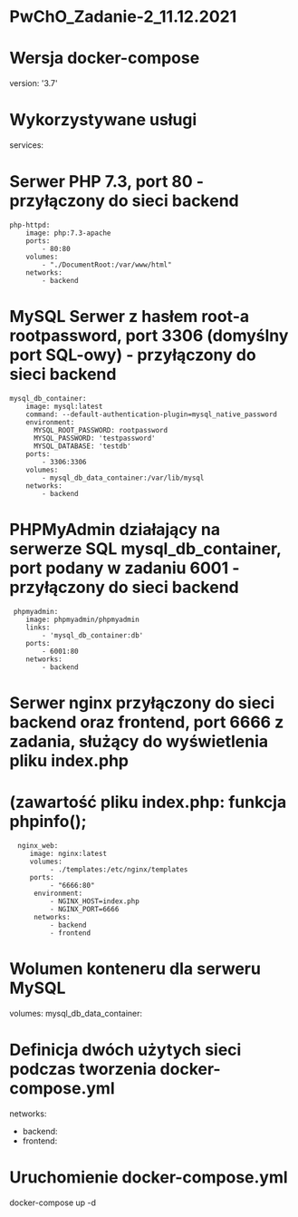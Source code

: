 # PwChO_Zadanie-2_11.12.2021

# Wersja docker-compose
version: '3.7'
# Wykorzystywane usługi 
services:
# Serwer PHP 7.3, port 80 - przyłączony do sieci backend
    php-httpd:
        image: php:7.3-apache
        ports:
            - 80:80
        volumes:
            - "./DocumentRoot:/var/www/html"
        networks:
            - backend
# MySQL Serwer z hasłem root-a rootpassword, port 3306 (domyślny port SQL-owy) - przyłączony do sieci backend
    mysql_db_container:
        image: mysql:latest
        command: --default-authentication-plugin=mysql_native_password
        environment:
          MYSQL_ROOT_PASSWORD: rootpassword
          MYSQL_PASSWORD: 'testpassword'
          MYSQL_DATABASE: 'testdb'
        ports:
            - 3306:3306
        volumes:
            - mysql_db_data_container:/var/lib/mysql
        networks:
            - backend
# PHPMyAdmin działający na serwerze SQL mysql_db_container, port podany w zadaniu 6001 - przyłączony do sieci backend
     phpmyadmin:
        image: phpmyadmin/phpmyadmin
        links:
            - 'mysql_db_container:db'
        ports:
            - 6001:80
        networks:
            - backend
# Serwer nginx przyłączony do sieci backend oraz frontend, port 6666 z zadania, służący do wyświetlenia pliku index.php 
# (zawartość pliku index.php: funkcja phpinfo();  
      nginx_web:
         image: nginx:latest
         volumes:
              - ./templates:/etc/nginx/templates
         ports:
              - "6666:80"
          environment:
              - NGINX_HOST=index.php
              - NGINX_PORT=6666
          networks:
              - backend
              - frontend
# Wolumen konteneru dla serweru MySQL    
volumes:
  mysql_db_data_container:
# Definicja dwóch użytych sieci podczas tworzenia docker-compose.yml
networks:
  - backend:
  - frontend:

# Uruchomienie docker-compose.yml
docker-compose up -d
